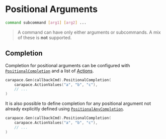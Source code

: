 # Positional Arguments

```sh
command subcommand [arg1] [arg2] ...
```

> A command can have only either arguments or subcommands. A mix of these is **not** supported.

## Completion

Completion for positional arguments can be configured with [`PositionalCompletion`](https://pkg.go.dev/github.com/rsteube/carapace#Carapace.PositionalCompletion) and a list of [Actions](./action.md).

```go
carapace.Gen(callbackCmd).PositionalCompletion(
    carapace.ActionValues("a", "b", "c"),
    // ...
)
```

It is also possible to define completion for any positional argument not already explicitly defined using [`PositionalAnyCompletion`](https://pkg.go.dev/github.com/rsteube/carapace#Carapace.PositionalAnyCompletion).

```go
carapace.Gen(callbackCmd).PositionalCompletion(
    carapace.ActionValues("a", "b", "c"),
    // ...
)
```
